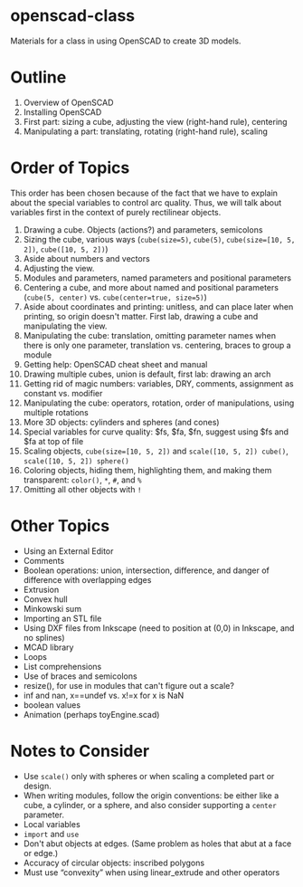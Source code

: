 # openscad-class
Materials for a class in using OpenSCAD to create 3D models.

# Outline
1. Overview of OpenSCAD
2. Installing OpenSCAD
3. First part: sizing a cube, adjusting the view (right-hand rule), centering
4. Manipulating a part: translating, rotating (right-hand rule), scaling

# Order of Topics

This order has been chosen because of the fact that we have to explain about the special variables
to control arc quality. Thus, we will talk about variables first in the context of purely rectilinear
objects.

1. Drawing a cube. Objects (actions?) and parameters, semicolons
2. Sizing the cube, various ways (`cube(size=5)`, `cube(5)`, `cube(size=[10, 5, 2])`, `cube([10, 5, 2])`)
3. Aside about numbers and vectors
4. Adjusting the view.
5. Modules and parameters, named parameters and positional parameters
6. Centering a cube, and more about named and positional parameters (`cube(5, center)` vs. `cube(center=true, size=5)`)
7. Aside about coordinates and printing: unitless, and can place later
when printing, so origin doesn't matter. First lab, drawing a cube and manipulating the view.
8. Manipulating the cube: translation, omitting parameter names when there is only one parameter, translation vs. centering, braces to group a module
9. Getting help: OpenSCAD cheat sheet and manual
10. Drawing multiple cubes, union is default, first lab: drawing an arch
11. Getting rid of magic numbers: variables, DRY, comments, assignment as constant vs. modifier
12. Manipulating the cube: operators, rotation, order of manipulations, using multiple rotations
13. More 3D objects: cylinders and spheres (and cones)
14. Special variables for curve quality: $fs, $fa, $fn, suggest using $fs and $fa at top of file
15. Scaling objects, `cube(size=[10, 5, 2])` and `scale([10, 5, 2]) cube()`, `scale([10, 5, 2]) sphere()`
16. Coloring objects, hiding them, highlighting them, and making them transparent: `color()`, `*`, `#`, and `%`
17. Omitting all other objects with `!`

# Other Topics

* Using an External Editor
* Comments
* Boolean operations: union, intersection, difference, and danger of difference with overlapping edges
* Extrusion
* Convex hull
* Minkowski sum
* Importing an STL file
* Using DXF files from Inkscape (need to position at (0,0) in Inkscape, and no splines)
* MCAD library
* Loops
* List comprehensions
* Use of braces and semicolons
* resize(), for use in modules that can't figure out a scale?
* inf and nan, x==undef vs. x!=x for x is NaN
* boolean values
* Animation (perhaps toyEngine.scad)

# Notes to Consider

* Use `scale()` only with spheres or when scaling a completed part or design.
* When writing modules, follow the origin conventions: be either like a cube, a cylinder, or a sphere, and also consider supporting a `center` parameter.
* Local variables
* `import` and `use`
* Don't abut objects at edges. (Same problem as holes that abut at a face or edge.)
* Accuracy of circular objects: inscribed polygons
* Must use &ldquo;convexity&rdquo; when using linear_extrude and other operators
